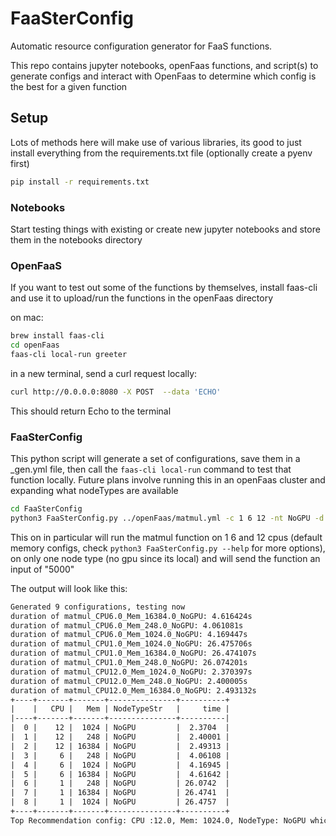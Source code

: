 # FaaSterConfig
Automatic resource configuration generator for FaaS functions. 

This repo contains jupyter notebooks, openFaas functions, and script(s) to generate configs and interact with OpenFaas to determine which config is the best for a given function 

## Setup 

Lots of methods here will make use of various libraries, its good to just install everything from the requirements.txt file (optionally create a pyenv first)
```bash
pip install -r requirements.txt
```
### Notebooks

Start testing things with existing or create new jupyter notebooks and store them in the notebooks directory

### OpenFaaS

If you want to test out some of the functions by themselves, install faas-cli and use it to upload/run the functions in the openFaas directory

on mac: 

```bash
brew install faas-cli
cd openFaas
faas-cli local-run greeter
```

in a new terminal, send a curl request locally: 

```bash
curl http://0.0.0.0:8080 -X POST  --data 'ECHO'
```
This should return Echo to the terminal 

### FaaSterConfig

This python script will generate a set of configurations, save them in a _gen.yml file, then call the `faas-cli local-run` command to test that function locally. Future plans involve running this in an openFaas cluster and expanding what nodeTypes are available

```bash
cd FaaSterConfig
python3 FaaSterConfig.py ../openFaas/matmul.yml -c 1 6 12 -nt NoGPU -d 5000
```

This on in particular will run the matmul function on 1 6 and 12 cpus (default memory configs, check `python3 FaaSterConfig.py --help` for more options), on only one node type (no gpu since its local) and will send the function an input of "5000"

The output will look like this: 

```txt
Generated 9 configurations, testing now
duration of matmul_CPU6.0_Mem_16384.0_NoGPU: 4.616424s
duration of matmul_CPU6.0_Mem_248.0_NoGPU: 4.061081s
duration of matmul_CPU6.0_Mem_1024.0_NoGPU: 4.169447s
duration of matmul_CPU1.0_Mem_1024.0_NoGPU: 26.475706s
duration of matmul_CPU1.0_Mem_16384.0_NoGPU: 26.474107s
duration of matmul_CPU1.0_Mem_248.0_NoGPU: 26.074201s
duration of matmul_CPU12.0_Mem_1024.0_NoGPU: 2.370397s
duration of matmul_CPU12.0_Mem_248.0_NoGPU: 2.400005s
duration of matmul_CPU12.0_Mem_16384.0_NoGPU: 2.493132s
+----+-------+-------+---------------+----------+
|    |   CPU |   Mem | NodeTypeStr   |     time |
|----+-------+-------+---------------+----------|
|  0 |    12 |  1024 | NoGPU         |  2.3704  |
|  1 |    12 |   248 | NoGPU         |  2.40001 |
|  2 |    12 | 16384 | NoGPU         |  2.49313 |
|  3 |     6 |   248 | NoGPU         |  4.06108 |
|  4 |     6 |  1024 | NoGPU         |  4.16945 |
|  5 |     6 | 16384 | NoGPU         |  4.61642 |
|  6 |     1 |   248 | NoGPU         | 26.0742  |
|  7 |     1 | 16384 | NoGPU         | 26.4741  |
|  8 |     1 |  1024 | NoGPU         | 26.4757  |
+----+-------+-------+---------------+----------+
Top Recommendation config: CPU :12.0, Mem: 1024.0, NodeType: NoGPU which had a final time of: 2.370397s
```



